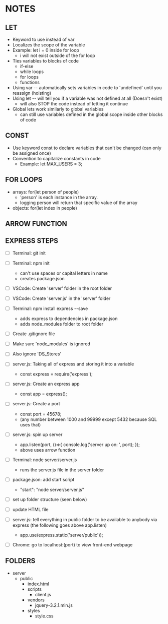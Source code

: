 # NOTES

## LET
- Keyword to use instead of var
- Localizes the scope of the variable
- Example: let i = 0 inside for loop
    - i will not exist outside of the for loop
- Ties variables to blocks of code
    - if-else
    - while loops
    - for loops
    - functions
- Using var -- automatically sets variables in code to 'undefined' until you reassign (hoisting)
- Using let -- will tell you if a variable was not defined at all (Doesn't exist)
    - will also STOP the code instead of letting it continue
- Global lets work similarly to global variables
    - can still use variables defined in the global scope inside other blocks of code

## CONST
- Use keyword const to declare variables that can't be changed (can only be assigned once)
- Convention to capitalize constants in code
    - Example: let MAX_USERS = 3;

## FOR LOOPS
- arrays: for(let person of people)
    - 'person' is each instance in the array.
    - logging person will return that specific value of the array
- objects: for(let index in people)

## ARROW FUNCTION



## EXPRESS STEPS
- [ ] Terminal: git init
- [ ] Terminal: npm init
    - can't use spaces or capital letters in name
    - creates package.json
- [ ] VSCode: Create 'server' folder in the root folder
- [ ] VSCode: Create 'server.js' in the 'server' folder
- [ ] Terminal: npm install express --save
    - adds express to dependencies in package.json
    - adds node_modules folder to root folder
- [ ] Create .gitignore file
- [ ] Make sure 'node_modules' is ignored
- [ ] Also ignore 'DS_Stores'


- [ ] server.js: Taking all of express and storing it into a variable
    - const express = require('express');
- [ ] server.js: Create an express app
    - const app = express();
- [ ] server.js: Create a port
    - const port = 45678;
    - (any number between 1000 and 99999 except 5432 because SQL uses that)
- [ ] server.js: spin up server
    - app.listen(port, ()=>{
        console.log('server up on: ', port);
    });
    - above uses arrow function
- [ ] Terminal: node server/server.js
    - runs the server.js file in the server folder
- [ ] package.json: add start script
    - "start": "node server/server.js"
- [ ] set up folder structure (seen below)
- [ ] update HTML file
- [ ] server.js: tell everything in public folder to be available to anybody via express (the following goes above app.listen)
    - app.use(express.static('server/public'));
- [ ] Chrome: go to localhost:(port) to view front-end webpage


## FOLDERS
- server
    - public
        - index.html
        - scripts
            - client.js
        - vendors
            - jquery-3.2.1.min.js
        - styles
            - style.css